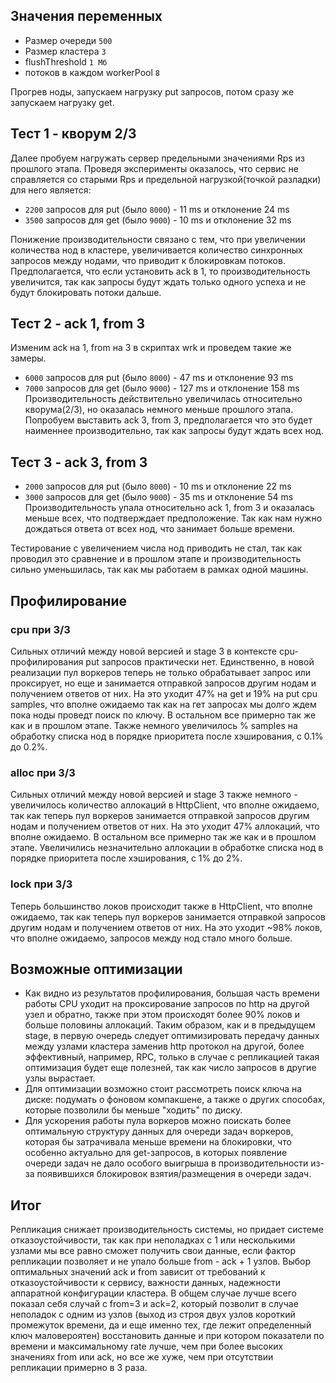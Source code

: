 ## Значения переменных
* Размер очереди `500`
* Размер кластера `3`
* flushThreshold `1 Мб`
* потоков в каждом workerPool `8`

Прогрев ноды, запускаем нагрузку put запросов, потом сразу же запускаем нагрузку get.

## Тест 1 - кворум 2/3
Далее пробуем нагружать сервер предельными значениями Rps из прошлого этапа.
Проведя эксперименты оказалось, что сервис не справляется со старыми Rps и предельной нагрузкой(точкой разладки) для него является:
* `2200` запросов для put (было `8000`) - 11 ms и отклонение 24 ms
* `3500` запросов для get (было `9000`) - 10 ms и отклонение 32 ms

Понижение производительности связано с тем, что при увеличении количества нод в кластере, увеличивается количество синхронных запросов между нодами, что приводит к блокировкам потоков.
Предполагается, что если установить ack в 1, то производительность увеличится, так как запросы будут ждать только одного успеха и не будут блокировать потоки дальше.

## Тест 2 - ack 1, from 3
Изменим ack на 1, from на 3 в скриптах wrk и проведем такие же замеры.
* `6000` запросов для put (было `8000`) - 47 ms и отклонение 93 ms
* `7000` запросов для get (было `9000`) - 127 ms и отклонение 158 ms
Производительность действительно увеличилась относительно кворума(2/3), но оказалась немного меньше прошлого этапа.
Попробуем выставить ack 3, from 3, предполагается что это будет наименнее производительно, так как запросы будут ждать всех нод.

## Тест 3 - ack 3, from 3
* `2000` запросов для put (было `8000`) - 10 ms и отклонение 22 ms
* `3000` запросов для get (было `9000`) - 35 ms и отклонение 54 ms
Производительность упала относительно ack 1, from 3 и оказалась меньше всех, что подтверждает предположение. Так как нам нужно дождаться ответа от всех нод, что занимает больше времени.

Тестирование с увеличением числа нод приводить не стал, так как проводил это сравнение и в прошлом этапе и производительность сильно уменьшилась, так как мы работаем в рамках одной машины.

## Профилирование

### cpu при 3/3

Сильных отличий между новой версией и stage 3 в контексте cpu-профилирования put запросов практически нет. Единственно, в новой реализации
пул воркеров теперь не только обрабатывает запрос или проксирует, но еще и занимается отправкой запросов другим нодам и получением ответов от них.
На это уходит 47% на get и 19% на put cpu samples, что вполне ожидаемо так как на гет запросах мы долго ждем пока ноды проведт поиск по ключу. В остальном все примерно так же как и в прошлом этапе.
Также немного увеличилось % samples на обработку списка нод в порядке приоритета после хэширования, с 0.1% до 0.2%.

### alloc при 3/3

Сильных отличий между новой версией и stage 3 также немного - увеличилось количество аллокаций в HttpClient, что вполне ожидаемо, так как теперь пул воркеров занимается отправкой запросов другим нодам и получением ответов от них. На это уходит 47% аллокаций, что вполне ожидаемо.
В остальном все примерно так же как и в прошлом этапе.
Увеличились незначительно аллокации в обработке списка нод в порядке приоритета после хэширования, с 1% до 2%.

### lock при 3/3

Теперь большинство локов происходит также в HttpClient, что вполне ожидаемо, так как теперь пул воркеров занимается отправкой запросов другим нодам и получением ответов от них. На это уходит ~98% локов, что вполне ожидаемо, запросов между нод стало много больше.

## Возможные оптимизации

* Как видно из результатов профилирования, большая часть времени работы CPU уходит на проксирование запросов по http
на другой узел и обратно, также при этом происходят более 90% локов и больше половины аллокаций.
Таким образом, как и в предыдущем stage, в первую очередь следует оптимизировать передачу данных между узлами кластера
заменив http протокол на другой, более эффективный, например, RPC, только в случае с репликацией такая оптимизация будет
еще полезней, так как число запросов в другие узлы вырастает.
* Для оптимизации возможно стоит рассмотреть поиск ключа на диске: подумать о фоновом компакшене, а также о других способах, которые позволили бы меньше "ходить" по диску.  
* Для ускорения работы пула воркеров можно поискать более оптимальную структуру данных для очереди задач воркеров, которая бы затрачивала меньше времени на блокировки, что особенно актуально для get-запросов, в которых появление очереди задач не дало особого выигрыша в производительности из-за появившихся блокировок взятия/размещения в очереди задач.


## Итог

Репликация снижает производительность системы, но придает системе отказоустойчивости,  так как при
неполадках с 1 или  несколькими узлами мы все равно сможет получить свои данные, если фактор репликации
позволяет и не упало больше from - ack + 1 узлов. Выбор оптимальных значений ack и from зависит от требований к
отказоустойчивости к сервису, важности данных, надежности аппаратной конфигурации кластера. В общем случае лучше всего
показал себя случай с from=3 и ack=2, который позволит в случае неполадок с одним из узлов (выход из строя двух узлов
короткий промежуток времени, да и еще именно тех, где лежит определенный ключ маловероятен) восстановить данные и
при котором показатели по времени и максимальному rate лучше, чем при более высоких значениях from или ack,
но все же хуже, чем при отсутствии репликации примерно в 3 раза. 